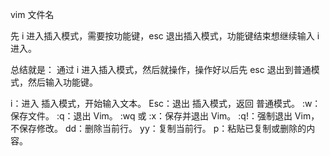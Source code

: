 vim 文件名

先 i 进入插入模式，需要按功能键，esc 退出插入模式，功能键结束想继续输入 i 进入。

总结就是：
通过 i 进入插入模式，然后就操作，操作好以后先 esc 退出到普通模式，然后输入功能键。

i：进入 插入模式，开始输入文本。
Esc：退出 插入模式，返回 普通模式。
:w：保存文件。
:q：退出 Vim。
:wq 或 :x：保存并退出 Vim。
:q!：强制退出 Vim，不保存修改。
dd：删除当前行。
yy：复制当前行。
p：粘贴已复制或删除的内容。